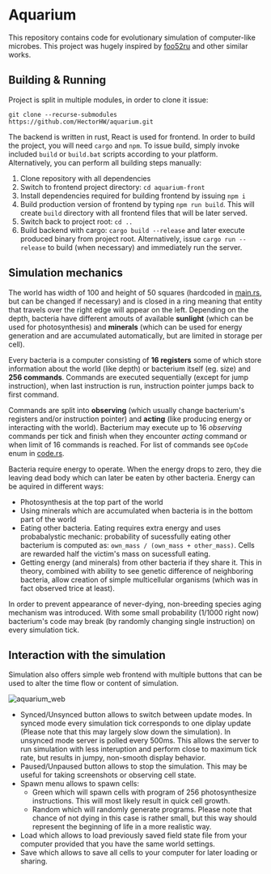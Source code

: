 # Aquarium

This repository contains code for evolutionary simulation of computer-like microbes. This project was hugely inspired by [foo52ru](https://www.youtube.com/channel/UCP1JsJgeNs86oqLGnjfGo9Q) and other similar works.

## Building & Running

Project is split in multiple modules, in order to clone it issue:
```
git clone --recurse-submodules https://github.com/HectorHW/aquarium.git
```

The backend is written in rust, React is used for frontend. In order to build the project, you will need `cargo` and `npm`. To issue build, simply invoke included `build` or `build.bat` scripts according to your platform. Alternatively, you can perform all building steps manually:

1. Clone repository with all dependencies
2. Switch to frontend project directory: `cd aquarium-front`
3. Install dependencies required for building frontend by issuing `npm i`
4. Build production version of frontend by typing `npm run build`. This will create `build` directory with all frontend files that will be later served.
5. Switch back to project root: `cd ..`
6. Build backend with cargo: `cargo build --release` and later execute produced binary from project root. Alternatively, issue `cargo run --release` to build (when necessary) and immediately run the server.

## Simulation mechanics

The world has width of 100 and height of 50 squares (hardcoded in [main.rs](src/main.rs), but can be changed if necessary) and is closed in a ring meaning that entity that travels over the right edge will appear on the left. Depending on the depth, bacteria have different amouts of available **sunlight** (which can be used for photosynthesis) and **minerals** (which can be used for energy generation and are accumulated automatically, but are limited in storage per cell).

Every bacteria is a computer consisting of **16 registers** some of which store information about the world (like depth) or bacterium itself (eg. size) and **256 commands**. Commands are executed sequentially (except for jump instruction), when last instruction is run, instruction pointer jumps back to first command. 

Commands are split into **observing** (which usually change bacterium's registers and/or instruction pointer) and **acting** (like producing energy or interacting with the world). Bacterium may execute up to 16 *observing* commands per tick and finish when they encounter *acting* command or when limit of 16 commands is reached. For list of commands see `OpCode` enum in [code.rs](src/cells/code.rs).

Bacteria require energy to operate. When the energy drops to zero, they die leaving dead body which can later be eaten by other bacteria. Energy can be aquired in different ways:

* Photosynthesis at the top part of the world
* Using minerals which are accumulated when bacteria is in the bottom part of the world
* Eating other bacteria. Eating requires extra energy and uses probabalystic mechanic: probability of sucessfully eating other bacterium is computed as: `own_mass / (own_mass + other_mass)`. Cells are rewarded half the victim's mass on sucessfull eating.
* Getting energy (and minerals) from other bacteria if they share it. This in theory, combined with ability to see genetic difference of neighboring bacteria, allow creation of simple multicellular organisms (which was in fact observed trice at least).
  
In order to prevent appearance of never-dying, non-breeding species aging mechanism was introduced. With some small probability (1/1000 right now) bacterium's code may break (by randomly changing single instruction) on every simulation tick.

## Interaction with the simulation

Simulation also offers simple web frontend with multiple buttons that can be used to alter the time flow or content of simulation.

![aquarium_web](https://user-images.githubusercontent.com/29350307/156882481-95306f45-d69b-41cc-93e0-bce8428ffcf5.png)

* Synced/Unsynced button allows to switch between update modes. In synced mode every simulation tick corresponds to one diplay update (Please note that this may largely slow down the simulation). In unsynced mode server is polled every 500ms. This allows the server to run simulation with less interuption and perform close to maximum tick rate, but results in jumpy, non-smooth display behavior.
* Paused/Unpaused button allows to stop the simulation. This may be useful for taking screenshots or observing cell state.
* Spawn menu allows to spawn cells:
  * Green which will spawn cells with program of 256 photosynthesize instructions. This will most likely result in quick cell growth.
  * Random which will randomly generate programs. Please note that chance of not dying in this case is rather small, but this way should represent the beginning of life in a more realistic way.
* Load which allows to load previously saved field state file from your computer provided that you have the same world settings.
* Save which allows to save all cells to your computer for later loading or sharing.